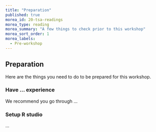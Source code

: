 ```yaml
---
title: "Preparation"
published: true
morea_id: 20-tsa-readings
morea_type: reading
morea_summary: "A few things to check prior to this workshop"
morea_sort_order: 1
morea_labels:
  - Pre-workshop
---
```


## Preparation 

Here are the things you need to do to be prepared for this workshop.

### Have ... experience

We recommend you go through ...

### Setup R studio

...
